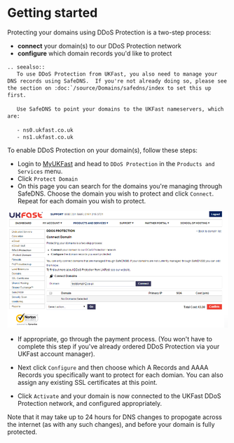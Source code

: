 # Getting started

Protecting your domains using DDoS Protection is a two-step process:

- **connect** your domain(s) to our DDoS Protection network
- **configure** which domain records you'd like to protect

```eval_rst
.. seealso::
   To use DDoS Protection from UKFast, you also need to manage your DNS records using SafeDNS.  If you're not already doing so, please see the section on :doc:`/source/Domains/safedns/index to set this up first.

   Use SafeDNS to point your domains to the UKFast nameservers, which are:

   - ns0.ukfast.co.uk
   - ns1.ukfast.co.uk
```

To enable DDoS Protection on your domain(s), follow these steps:

- Login to [MyUKFast](https://my.ukfast.co.uk) and head to `DDoS Protection` in the `Products and Services` menu.
- Click `Protect Domain`
- On this page you can search for the domains you're managing through SafeDNS.  Choose the domain you wish to protect and click `Connect`.  Repeat for each domain you wish to protect.

![connect](files/connect.PNG)

- If appropriate, go through the payment process. (You won't have to complete this step if you've already ordered DDoS Protection via your UKFast account manager).
- Next click `Configure` and then choose which A Records and AAAA Records you specifically want to protect for each domian.  You can also assign any existing SSL certificates at this point.


- Click `Activate` and your domain is now connected to the UKFast DDoS Protection network, and configured appropriately.  

Note that it may take up to 24 hours for DNS changes to propogate across the internet (as with any such changes), and before your domain is fully protected.
